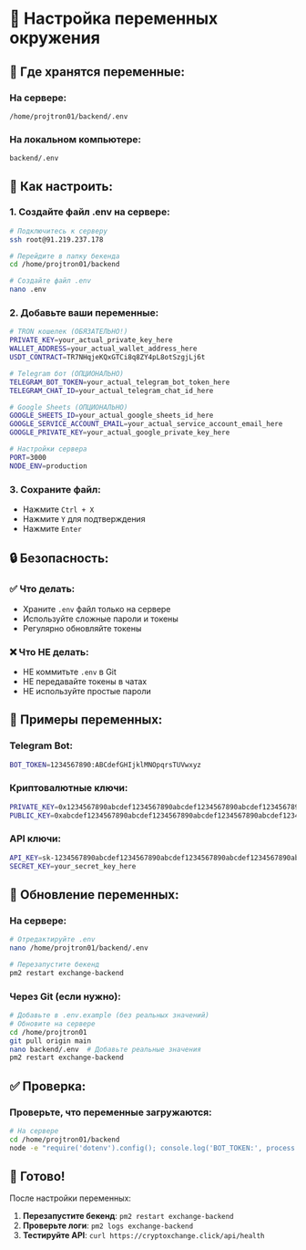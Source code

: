 # 🔐 Настройка переменных окружения

## 📁 Где хранятся переменные:

### На сервере:
```
/home/projtron01/backend/.env
```

### На локальном компьютере:
```
backend/.env
```

## 🔧 Как настроить:

### 1. Создайте файл .env на сервере:

```bash
# Подключитесь к серверу
ssh root@91.219.237.178

# Перейдите в папку бекенда
cd /home/projtron01/backend

# Создайте файл .env
nano .env
```

### 2. Добавьте ваши переменные:

```bash
# TRON кошелек (ОБЯЗАТЕЛЬНО!)
PRIVATE_KEY=your_actual_private_key_here
WALLET_ADDRESS=your_actual_wallet_address_here
USDT_CONTRACT=TR7NHqjeKQxGTCi8q8ZY4pL8otSzgjLj6t

# Telegram бот (ОПЦИОНАЛЬНО)
TELEGRAM_BOT_TOKEN=your_actual_telegram_bot_token_here
TELEGRAM_CHAT_ID=your_actual_telegram_chat_id_here

# Google Sheets (ОПЦИОНАЛЬНО)
GOOGLE_SHEETS_ID=your_actual_google_sheets_id_here
GOOGLE_SERVICE_ACCOUNT_EMAIL=your_actual_service_account_email_here
GOOGLE_PRIVATE_KEY=your_actual_google_private_key_here

# Настройки сервера
PORT=3000
NODE_ENV=production
```

### 3. Сохраните файл:
- Нажмите `Ctrl + X`
- Нажмите `Y` для подтверждения
- Нажмите `Enter`

## 🔒 Безопасность:

### ✅ Что делать:
- Храните `.env` файл только на сервере
- Используйте сложные пароли и токены
- Регулярно обновляйте токены

### ❌ Что НЕ делать:
- НЕ коммитьте `.env` в Git
- НЕ передавайте токены в чатах
- НЕ используйте простые пароли

## 📝 Примеры переменных:

### Telegram Bot:
```bash
BOT_TOKEN=1234567890:ABCdefGHIjklMNOpqrsTUVwxyz
```

### Криптовалютные ключи:
```bash
PRIVATE_KEY=0x1234567890abcdef1234567890abcdef1234567890abcdef1234567890abcdef
PUBLIC_KEY=0xabcdef1234567890abcdef1234567890abcdef1234567890abcdef1234567890
```

### API ключи:
```bash
API_KEY=sk-1234567890abcdef1234567890abcdef1234567890abcdef1234567890abcdef
SECRET_KEY=your_secret_key_here
```

## 🔄 Обновление переменных:

### На сервере:
```bash
# Отредактируйте .env
nano /home/projtron01/backend/.env

# Перезапустите бекенд
pm2 restart exchange-backend
```

### Через Git (если нужно):
```bash
# Добавьте в .env.example (без реальных значений)
# Обновите на сервере
cd /home/projtron01
git pull origin main
nano backend/.env  # Добавьте реальные значения
pm2 restart exchange-backend
```

## ✅ Проверка:

### Проверьте, что переменные загружаются:
```bash
# На сервере
cd /home/projtron01/backend
node -e "require('dotenv').config(); console.log('BOT_TOKEN:', process.env.BOT_TOKEN ? 'SET' : 'NOT SET')"
```

## 🎯 Готово!

После настройки переменных:
1. **Перезапустите бекенд**: `pm2 restart exchange-backend`
2. **Проверьте логи**: `pm2 logs exchange-backend`
3. **Тестируйте API**: `curl https://cryptoxchange.click/api/health` 